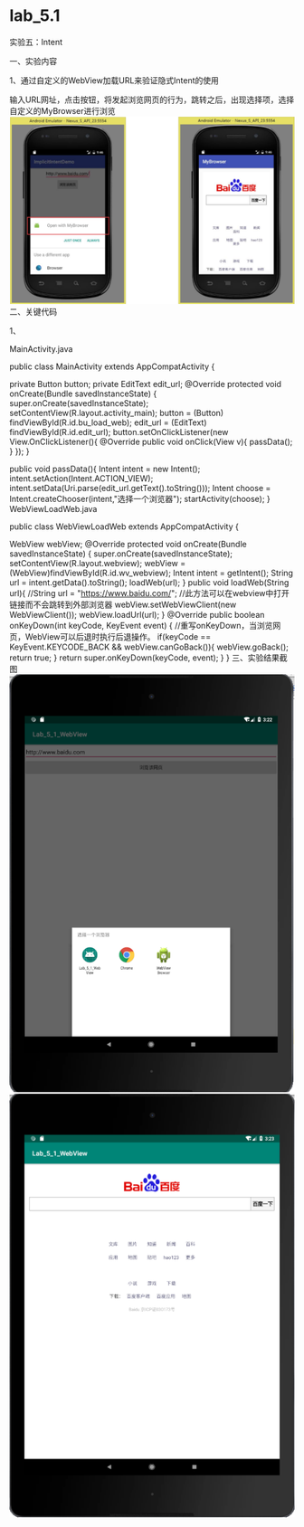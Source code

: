 # lab_5.1
实验五：Intent

一、实验内容

1、通过自定义的WebView加载URL来验证隐式Intent的使用

输入URL网址，点击按钮，将发起浏览网页的行为，跳转之后，出现选择项，选择自定义的MyBrowser进行浏览
![](https://github.com/jinrongrong815/img_folder/raw/master/Lab_5_1q.png)
二、关键代码

1、

MainActivity.java

public class MainActivity extends AppCompatActivity {

private Button button;
private EditText edit_url;
@Override
protected void onCreate(Bundle savedInstanceState) {
    super.onCreate(savedInstanceState);
    setContentView(R.layout.activity_main);
    button = (Button) findViewById(R.id.bu_load_web);
    edit_url = (EditText) findViewById(R.id.edit_url);
    button.setOnClickListener(new View.OnClickListener(){
        @Override
        public void onClick(View v){
            passData();
        }
    });
}

public void passData(){
    Intent intent = new Intent();
    intent.setAction(Intent.ACTION_VIEW);
    intent.setData(Uri.parse(edit_url.getText().toString()));
    Intent choose = Intent.createChooser(intent,"选择一个浏览器");
    startActivity(choose);
}
WebViewLoadWeb.java

public class WebViewLoadWeb extends AppCompatActivity {

WebView webView;
@Override
protected void onCreate(Bundle savedInstanceState) {
    super.onCreate(savedInstanceState);
    setContentView(R.layout.webview);
    webView = (WebView)findViewById(R.id.wv_webview);
    Intent intent = getIntent();
    String url = intent.getData().toString();
    loadWeb(url);
}
public void loadWeb(String url){
    //String url = "https://www.baidu.com/";
    //此方法可以在webview中打开链接而不会跳转到外部浏览器
    webView.setWebViewClient(new WebViewClient());
    webView.loadUrl(url);
}
@Override
public boolean onKeyDown(int keyCode, KeyEvent event) {
    //重写onKeyDown，当浏览网页，WebView可以后退时执行后退操作。
    if(keyCode == KeyEvent.KEYCODE_BACK && webView.canGoBack()){
        webView.goBack();
        return true;
    }
    return super.onKeyDown(keyCode, event);
}
}
三、实验结果截图
![](https://github.com/jinrongrong815/img_folder/raw/master/Lab_5_1_anew1.png)
![](https://github.com/jinrongrong815/img_folder/blob/master/Lab_5_1anew2.png)
